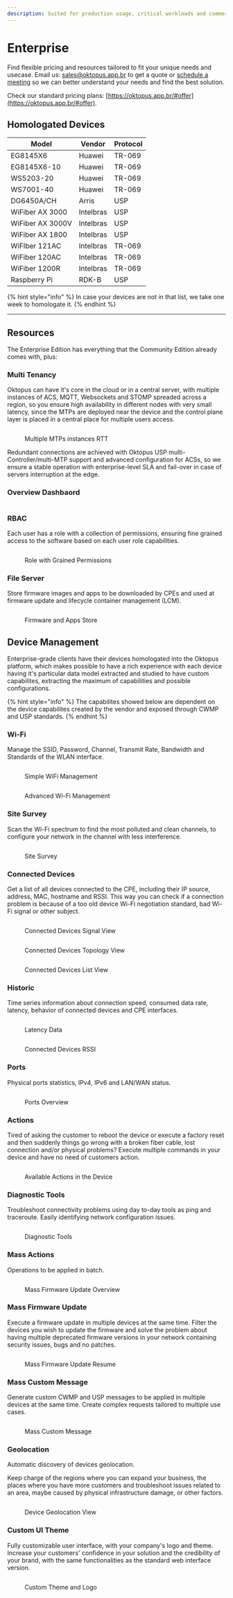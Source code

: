 ```yaml
---
description: Suited for production usage, critical workloads and commercial use.
---
```


# Enterprise

Find flexible pricing and resources tailored to fit your unique needs and usecase. Email us: [sales@oktopus.app.br](mailto:sales@oktopus.app.br) to get a quote or [schedule a meeting](https://oktopus.app.br/schedule-meeting) so we can better understand your needs and find the best solution.

Check our standard pricing plans:  [https://oktopus.app.br/#offer](https://oktopus.app.br/#offer).

## Homologated Devices

| Model            | Vendor    | Protocol |
| ---------------- | --------- | -------- |
| EG8145X6         | Huawei    | TR-069   |
| EG8145X6-10      | Huawei    | TR-069   |
| WS5203-20        | Huawei    | TR-069   |
| WS7001-40        | Huawei    | TR-069   |
| DG6450A/CH       | Arris     | USP      |
| WiFiber AX 3000  | Intelbras | USP      |
| WiFiber AX 3000V | Intelbras | USP      |
| WiFiber AX 1800  | Intelbras | USP      |
| WiFIber 121AC    | Intelbras | TR-069   |
| WiFiber 120AC    | Intelbras | TR-069   |
| WiFiber 1200R    | Intelbras | TR-069   |
| Raspberry Pi     | RDK-B     | USP      |

{% hint style="info" %}
In case your devices are not in that list, we take one week to homologate it.&#x20;
{% endhint %}

***

## Resources

The Enterprise Edition has everything that the Community Edition already comes with, plus:

### Multi Tenancy

Oktopus can have it's core in the cloud or in a central server, with multiple instances of ACS, MQTT, Websockets and STOMP spreaded across a region, so you ensure high availability in different nodes with very small latency, since the MTPs are deployed near the device and the control plane layer is placed in a central place for multiple users access.

<figure><img src="../../.gitbook/assets/image (15).png" alt=""><figcaption><p>Multiple MTPs instances RTT</p></figcaption></figure>

Redundant connections are achieved with Oktopus USP multi-Controller/multi-MTP support and advanced configuration for ACSs, so we ensure a stable operation with enterprise-level SLA and fail-over in case of servers interruption at the edge.

### Overview Dashbaord

<figure><img src="../../.gitbook/assets/image (9).png" alt=""><figcaption></figcaption></figure>

### RBAC

Each user has a role with a collection of permissions, ensuring fine grained access to the software based on each user role capabilities.

<figure><img src="../../.gitbook/assets/image (29).png" alt=""><figcaption><p>Role with Grained Permissions</p></figcaption></figure>

### File Server

Store firmware images and apps to be downloaded by CPEs and used at firmware update and lifecycle container management (LCM).

<figure><img src="../../.gitbook/assets/image (4).png" alt=""><figcaption><p>Firmware and Apps Store</p></figcaption></figure>

## Device Management

Enterprise-grade clients have their devices homologated into the Oktopus platform, which makes possible to have a rich experience with each device having it's particular data model extracted and studied to have custom capabilites, extracting the maximum of capabilities and possible configurations.

{% hint style="info" %}
The capabilites showed below are dependent on the device capabilites created by the vendor and exposed through CWMP and USP standards.
{% endhint %}

### Wi-Fi

Manage the SSID, Password, Channel, Transmit Rate, Bandwidth and Standards of the WLAN interface.

<figure><img src="../../.gitbook/assets/image (23).png" alt=""><figcaption><p>Simple WiFi Management</p></figcaption></figure>

<figure><img src="../../.gitbook/assets/Screenshot from 2024-08-10 14-47-40 (1).png" alt=""><figcaption><p>Advanced Wi-Fi Management</p></figcaption></figure>

### Site Survey

Scan the Wi-Fi spectrum to find the most polluted and clean channels, to configure your network in the  channel with less interference.

<figure><img src="../../.gitbook/assets/image (22).png" alt=""><figcaption><p>Site Survey</p></figcaption></figure>

### Connected Devices

Get a list of all devices connected to the CPE, including their IP source, address, MAC, hostname and RSSI. This way you can check if a connection problem is because of a too old device Wi-Fi negotiation standard, bad Wi-Fi signal or other subject.  &#x20;

<figure><img src="../../.gitbook/assets/image (6).png" alt=""><figcaption><p>Connected Devices Signal View</p></figcaption></figure>

<figure><img src="../../.gitbook/assets/image (5).png" alt=""><figcaption><p>Connected Devices Topology View</p></figcaption></figure>

<figure><img src="https://lh7-rt.googleusercontent.com/slidesz/AGV_vUdzICps2-fo90VRB7iHqxbvFPurng50N3ROsKXnSNpfCjyC308qXUxleT_vi9-nBIp4Ye9D6U97CJNVTK4nGE9DueROgAfx_T3hwWDZmf4Xytz6d3QwlZ8WNHs2XcW2uN4mbaHxVptmgplEYzNMniGxGzy-8CZDHM7iW7-GdXs9Rg=s2048?key=jha3naML321i7bIkz896lw" alt=""><figcaption><p>Connected Devices List View</p></figcaption></figure>

### Historic

Time series information  about connection speed, consumed data rate, latency, behavior of connected devices and CPE interfaces.

<figure><img src="../../.gitbook/assets/image (7).png" alt=""><figcaption><p>Latency Data</p></figcaption></figure>

<figure><img src="../../.gitbook/assets/image (8).png" alt=""><figcaption><p>Connected Devices RSSI</p></figcaption></figure>

### Ports

Physical ports statistics, IPv4, IPv6 and LAN/WAN status.

<figure><img src="../../.gitbook/assets/image (1) (1).png" alt=""><figcaption><p>Ports Overview</p></figcaption></figure>

### Actions

Tired of asking the customer to reboot the device or execute a factory reset and then suddenly things go wrong with a broken fiber cable, lost connection and/or physical problems? Execute multiple commands in your device and have no need of customers action.

<figure><img src="https://lh7-rt.googleusercontent.com/slidesz/AGV_vUe-nBj28KBmSncRu4WY18z411qdYas2MR-mbDiBQIMZNoqr3a62w07vk6MayPRCG6rjv7AqvDAKBII9serF3E4xXhwRZmdw1VfkA4dzwQzxEfEhT_TWJy1PBHg7SkmITTBXaoeQsT8P6loD47Q6_rmCsc4W92HFg2f1KPk0zuZr=s2048?key=jha3naML321i7bIkz896lw" alt=""><figcaption><p>Available Actions in the Device</p></figcaption></figure>

### Diagnostic Tools

Troubleshoot connectivity problems using day to-day tools as ping and traceroute. Easily identifying network configuration issues.

<figure><img src="../../.gitbook/assets/image (24).png" alt=""><figcaption><p>Diagnostic Tools</p></figcaption></figure>

### Mass Actions

Operations to be applied in batch.

<figure><img src="../../.gitbook/assets/Screenshot from 2024-09-04 17-25-44.png" alt=""><figcaption><p>Mass Firmware Update Overview</p></figcaption></figure>

### Mass Firmware Update

Execute a firmware update in multiple devices at the same time. Filter the devices you wish to update the firmware and solve the problem about having multiple deprecated firmware versions in your network containing security issues, bugs and no patches.

<figure><img src="../../.gitbook/assets/image (25).png" alt=""><figcaption><p>Mass Firmware Update Resume</p></figcaption></figure>

### Mass Custom Message

Generate custom CWMP and USP messages to be applied in multiple devices at the same time. Create complex requests tailored to multiple use cases.

<figure><img src="../../.gitbook/assets/image (3).png" alt=""><figcaption><p>Mass Custom Message</p></figcaption></figure>

### Geolocation

Automatic discovery of devices geolocation.&#x20;

Keep charge of the regions where you can expand your business, the places where you have more customers and troubleshoot issues related to an area, maybe caused by physical infrastructure damage, or other factors.

<figure><img src="../../.gitbook/assets/image (2).png" alt=""><figcaption><p>Device Geolocation View</p></figcaption></figure>

### Custom UI Theme

Fully customizable user interface, with your company's logo and theme. Increase your customers' confidence in your solution and the credibility of your brand, with the same functionalities as the standard web interface version.

<figure><img src="../../.gitbook/assets/image (2) (1).png" alt=""><figcaption><p>Custom Theme and Logo</p></figcaption></figure>



